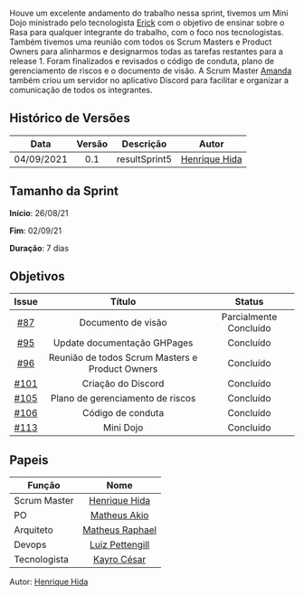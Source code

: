 ﻿---
layout: page_slowbrows
tag: slowbrows
---

Houve um excelente andamento do trabalho nessa sprint, tivemos um Mini Dojo ministrado pelo tecnologista [Erick](https://github.com/Ericklevy) com o objetivo de ensinar sobre o Rasa para qualquer integrante do trabalho, com o foco nos tecnologistas. Também tivemos uma reunião com todos os Scrum Masters e Product Owners para alinharmos e designarmos todas as tarefas restantes para a release 1.
Foram finalizados e revisados o código de conduta, plano de gerenciamento de riscos e o documento de visão.
A Scrum Master [Amanda](https://github.com/AmandaNbr) também criou um servidor no aplicativo Discord para facilitar e organizar a comunicação de todos os integrantes.

## Histórico de Versões

| Data       | Versão | Descrição                      | Autor             |
| :--------: | :----: | :----------:                   | :---------------: |
| 04/09/2021 |    0.1   | resultSprint5 | [Henrique Hida](https://github.com/HenriqueHida)|

## Tamanho da Sprint

**Início**: 26/08/21

**Fim**: 02/09/21

**Duração**: 7 dias


## Objetivos

| Issue |            Título            |        Status        | 
|:-------:|:----------------------------:|:-----------------------------:|
| [#87](https://github.com/fga-eps-mds/2021.1-AlligaBot/issues/87) | Documento de visão | Parcialmente Concluído 
| [#95](https://github.com/fga-eps-mds/2021.1-AlligaBot/issues/95) | Update documentação GHPages | Concluído 
| [#96](https://github.com/fga-eps-mds/2021.1-AlligaBot/issues/96) | Reunião de todos Scrum Masters e Product Owners | Concluído 
| [#101](https://github.com/fga-eps-mds/2021.1-AlligaBot/issues/101) | Criação do Discord | Concluído 
| [#105](https://github.com/fga-eps-mds/2021.1-AlligaBot/issues/105) | Plano de gerenciamento de riscos |  Concluído 
| [#106](https://github.com/fga-eps-mds/2021.1-AlligaBot/issues/106) | Código de conduta| Concluído 
| [#113](https://github.com/fga-eps-mds/2021.1-AlligaBot/issues/113) | Mini Dojo| Concluído 



## Papeis

|      Função      |            Nome            |
|------------------|:--------------------------:|
| Scrum Master | [Henrique Hida](https://github.com/HenriqueHida) |
| PO | [Matheus Akio](https://github.com/matheusakio) |
| Arquiteto | [Matheus Raphael](https://github.com/matheusrazor) |
| Devops | [Luiz Pettengill](https://github.com/LuizPettengill) |
| Tecnologista | [Kayro César](https://github.com/kayrocesar)

Autor: [Henrique Hida](https://github.com/HenriqueHida)
